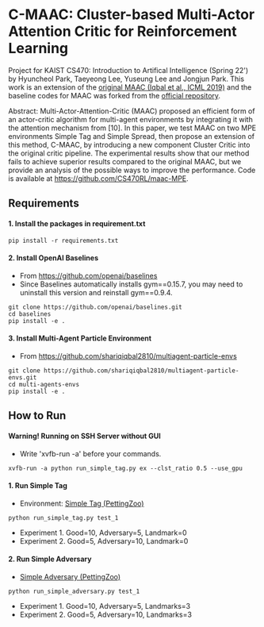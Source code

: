 # C-MAAC: Cluster-based Multi-Actor Attention Critic for Reinforcement Learning
Project for KAIST CS470: Introduction to Artifical Intelligence (Spring 22') by Hyuncheol Park, Taeyeong Lee, Yuseung Lee and Jongjun Park. This work is an extension of the [original MAAC (Iqbal et al., ICML 2019)](https://arxiv.org/abs/1810.02912) and the baseline codes for MAAC was forked from the [official repository](https://github.com/shariqiqbal2810/MAAC).

Abstract: Multi-Actor-Attention-Critic (MAAC) proposed an efficient form of an actor-critic algorithm for multi-agent environments by integrating it with the attention mechanism from [10]. In this paper, we test MAAC on two MPE environments Simple Tag and Simple Spread, then propose an extension of this method, C-MAAC, by introducing a new component Cluster Critic into the original critic pipeline. The experimental results show that our method fails to achieve superior results compared to the original MAAC, but we provide an analysis of the possible ways to improve the performance. Code is available at https://github.com/CS470RL/maac-MPE.

## Requirements
#### 1. Install the packages in requirement.txt
```shell
pip install -r requirements.txt 
```

#### 2. Install OpenAI Baselines
* From https://github.com/openai/baselines
* Since Baselines automatically installs gym==0.15.7, you may need to uninstall this version and reinstall gym==0.9.4.
```shell
git clone https://github.com/openai/baselines.git
cd baselines
pip install -e .
```

#### 3. Install Multi-Agent Particle Environment
* From https://github.com/shariqiqbal2810/multiagent-particle-envs
```shell
git clone https://github.com/shariqiqbal2810/multiagent-particle-envs.git
cd multi-agents-envs
pip install -e .
```

## How to Run 

#### Warning! Running on SSH Server without GUI
* Write 'xvfb-run -a' before your commands.
```shell
xvfb-run -a python run_simple_tag.py ex --clst_ratio 0.5 --use_gpu
```

#### 1. Run Simple Tag 
* Environment: [Simple Tag (PettingZoo)](https://www.pettingzoo.ml/mpe/simple_tag)
```shell
python run_simple_tag.py test_1
```
* Experiment 1. Good=10, Adversary=5, Landmark=0
* Experiment 2. Good=5, Adversary=10, Landmark=0

#### 2. Run Simple Adversary 
* [Simple Adversary (PettingZoo)](https://www.pettingzoo.ml/mpe/simple_adversary)
```shell
python run_simple_adversary.py test_1
```
* Experiment 1. Good=10, Adversary=5, Landmarks=3
* Experiment 2. Good=5, Adversary=10, Landmarks=3
